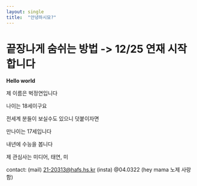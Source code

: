 ```yaml
---
layout: single
title:  "안녕하시묘?"
---
```


# 끝장나게 숨쉬는 방법 -> 12/25 연재 시작합니다

**Hello world**

제 이름은 벅정연입니다

나이는 18세이구요

전세계 분들이 보실수도 있으니 덧붙이자면

만나이는 17세입니다

내년에 수능을 봅니다

제 관심사는 미디어, 태연, 미

contact:
(mail) 21-20313@hafs.hs.kr
(insta) @04.0322
(hey mama 노제 사랑함)
